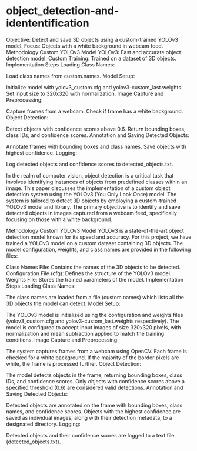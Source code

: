 # object_detection-and-idententification
Objective: Detect and save 3D objects using a custom-trained YOLOv3 model.
Focus: Objects with a white background in webcam feed.
Methodology
Custom YOLOv3 Model
YOLOv3: Fast and accurate object detection model.
Custom Training: Trained on a dataset of 3D objects.
Implementation Steps
Loading Class Names:

Load class names from custom.names.
Model Setup:

Initialize model with yolov3_custom.cfg and yolov3-custom_last.weights.
Set input size to 320x320 with normalization.
Image Capture and Preprocessing:

Capture frames from a webcam.
Check if frame has a white background.
Object Detection:

Detect objects with confidence scores above 0.6.
Return bounding boxes, class IDs, and confidence scores.
Annotation and Saving Detected Objects:

Annotate frames with bounding boxes and class names.
Save objects with highest confidence.
Logging:

Log detected objects and confidence scores to detected_objects.txt.

In the realm of computer vision, object detection is a critical task that involves identifying instances of objects from predefined classes within an image. This paper discusses the implementation of a custom object detection system using the YOLOv3 (You Only Look Once) model. The system is tailored to detect 3D objects by employing a custom-trained YOLOv3 model and library. The primary objective is to identify and save detected objects in images captured from a webcam feed, specifically focusing on those with a white background.

Methodology
Custom YOLOv3 Model
YOLOv3 is a state-of-the-art object detection model known for its speed and accuracy. For this project, we have trained a YOLOv3 model on a custom dataset containing 3D objects. The model configuration, weights, and class names are provided in the following files:

Class Names File: Contains the names of the 3D objects to be detected.
Configuration File (cfg): Defines the structure of the YOLOv3 model.
Weights File: Stores the trained parameters of the model.
Implementation Steps
Loading Class Names:

The class names are loaded from a file (custom.names) which lists all the 3D objects the model can detect.
Model Setup:

The YOLOv3 model is initialized using the configuration and weights files (yolov3_custom.cfg and yolov3-custom_last.weights respectively).
The model is configured to accept input images of size 320x320 pixels, with normalization and mean subtraction applied to match the training conditions.
Image Capture and Preprocessing:

The system captures frames from a webcam using OpenCV.
Each frame is checked for a white background. If the majority of the border pixels are white, the frame is processed further.
Object Detection:

The model detects objects in the frame, returning bounding boxes, class IDs, and confidence scores.
Only objects with confidence scores above a specified threshold (0.6) are considered valid detections.
Annotation and Saving Detected Objects:

Detected objects are annotated on the frame with bounding boxes, class names, and confidence scores.
Objects with the highest confidence are saved as individual images, along with their detection metadata, to a designated directory.
Logging:

Detected objects and their confidence scores are logged to a text file (detected_objects.txt).
